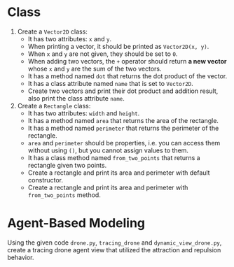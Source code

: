 # Class
1. Create a `Vector2D` class:
   - It has two attributes: `x` and `y`.
   - When printing a vector, it should be printed as `Vector2D(x, y)`.
   - When `x` and `y` are not given, they should be set to `0`.
   - When adding two vectors, the `+` operator should return **a new vector** whose `x` and `y` are the sum of the two vectors.
   - It has a method named `dot` that returns the dot product of the vector.
   - It has a class attribute named `name` that is set to `Vector2D`.
   - Create two vectors and print their dot product and addition result, also print the class attribute `name`.
2. Create a `Rectangle` class:
   - It has two attributes: `width` and `height`.
   - It has a method named `area` that returns the area of the rectangle.
   - It has a method named `perimeter` that returns the perimeter of the rectangle. 
   - `area` and `perimeter` should be properties, i.e. you can access them without using `()`, but you cannot assign values to them.
   - It has a class method named `from_two_points` that returns a rectangle given two points.
   - Create a rectangle and print its area and perimeter with default constructor.
   - Create a rectangle and print its area and perimeter with `from_two_points` method.

# Agent-Based Modeling
Using the given code `drone.py`, `tracing_drone` and `dynamic_view_drone.py`, create a tracing drone agent view that utilized the attraction and repulsion behavior.